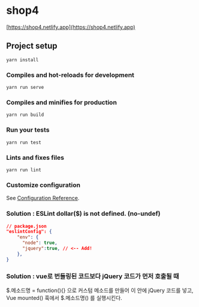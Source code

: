 # shop4
[https://shop4.netlify.app](https://shop4.netlify.app)
## Project setup
```
yarn install
```

### Compiles and hot-reloads for development
```
yarn run serve
```

### Compiles and minifies for production
```
yarn run build
```

### Run your tests
```
yarn run test
```

### Lints and fixes files
```
yarn run lint
```

### Customize configuration
See [Configuration Reference](https://cli.vuejs.org/config/).


### Solution : ESLint dollar($) is not defined. (no-undef)
```json
// package.json
"eslintConfig": {
    "env": {
      "node": true,
      "jquery":true, // <-- Add!
    },
}
```
### Solution : vue로 번들링된 코드보다 jQuery 코드가 먼저 호출될 때
$.메소드명 = function(){} 으로 커스텀 메소드를 만들어 이 안에 jQuery 코드를 넣고,<br>
Vue mounted() 훅에서 $.메소드명() 를 실행시킨다.